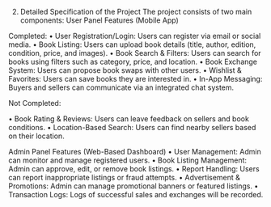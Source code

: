 2.	Detailed Specification of the Project
The project consists of two main components:
User Panel Features (Mobile App)

Completed:
•	User Registration/Login: Users can register via email or social media.
•	Book Listing: Users can upload book details (title, author, edition, condition, price, and images).
 •	Book Search & Filters: Users can search for books using filters such as category, price, and location.
•	Book Exchange System: Users can propose book swaps with other users.
•	Wishlist & Favorites: Users can save books they are interested in.
•	In-App Messaging: Buyers and sellers can communicate via an integrated chat system.


Not Completed:

•	Book Rating & Reviews: Users can leave feedback on sellers and book conditions.
•	Location-Based Search: Users can find nearby sellers based on their location.




Admin Panel Features (Web-Based Dashboard)
•	User Management: Admin can monitor and manage registered users.
•	Book Listing Management: Admin can approve, edit, or remove book listings.
•	Report Handling: Users can report inappropriate listings or fraud attempts.
•	Advertisement & Promotions: Admin can manage promotional banners or featured listings.
•	Transaction Logs: Logs of successful sales and exchanges will be recorded.
